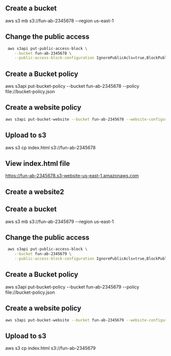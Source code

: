 ## Create a bucket 
 aws s3 mb s3://fun-ab-2345678 --region us-east-1

 ## Change the public access

```sh
 aws s3api put-public-access-block \
    --bucket fun-ab-2345678 \
    --public-access-block-configuration IgnorePublicAcls=true,BlockPublicPolicy=false,BlockPublicAcls=true,RestrictPublicBuckets=false
```

## Create a Bucket policy 

aws s3api put-bucket-policy --bucket fun-ab-2345678 --policy file://bucket-policy.json


## Create a website policy
```sh
aws s3api put-bucket-website --bucket fun-ab-2345678 --website-configuration file://website.json
```

## Upload to s3 
aws s3 cp index.html s3://fun-ab-2345678


## View index.html file 
https://fun-ab-2345678.s3-website-us-east-1.amazonaws.com

## Create a website2

## Create a bucket 
 aws s3 mb s3://fun-ab-2345679 --region us-east-1

 ## Change the public access

```sh
 aws s3api put-public-access-block \
    --bucket fun-ab-2345679 \
    --public-access-block-configuration IgnorePublicAcls=true,BlockPublicPolicy=false,BlockPublicAcls=true,RestrictPublicBuckets=false
```

## Create a Bucket policy 

aws s3api put-bucket-policy --bucket fun-ab-2345679 --policy file://bucket-policy.json


## Create a website policy
```sh
aws s3api put-bucket-website --bucket fun-ab-2345679 --website-configuration file://website.json
```

## Upload to s3 
aws s3 cp index.html s3://fun-ab-2345679

